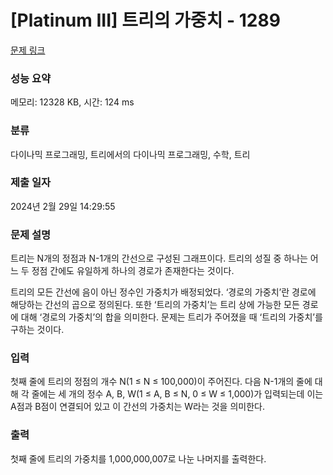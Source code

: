 # [Platinum III] 트리의 가중치 - 1289 

[문제 링크](https://www.acmicpc.net/problem/1289) 

### 성능 요약

메모리: 12328 KB, 시간: 124 ms

### 분류

다이나믹 프로그래밍, 트리에서의 다이나믹 프로그래밍, 수학, 트리

### 제출 일자

2024년 2월 29일 14:29:55

### 문제 설명

<p>트리는 N개의 정점과 N-1개의 간선으로 구성된 그래프이다. 트리의 성질 중 하나는 어느 두 정점 간에도 유일하게 하나의 경로가 존재한다는 것이다.</p>

<p>트리의 모든 간선에 음이 아닌 정수인 가중치가 배정되었다. ‘경로의 가중치’란 경로에 해당하는 간선의 곱으로 정의된다. 또한 ‘트리의 가중치’는 트리 상에 가능한 모든 경로에 대해 ‘경로의 가중치’의 합을 의미한다. 문제는 트리가 주어졌을 때 ‘트리의 가중치’를 구하는 것이다.</p>

### 입력 

 <p>첫째 줄에 트리의 정점의 개수 N(1 ≤ N ≤ 100,000)이 주어진다. 다음 N-1개의 줄에 대해 각 줄에는 세 개의 정수 A, B, W(1 ≤ A, B ≤ N, 0 ≤ W ≤ 1,000)가 입력되는데 이는 A점과 B점이 연결되어 있고 이 간선의 가중치는 W라는 것을 의미한다.</p>

### 출력 

 <p>첫째 줄에 트리의 가중치를 1,000,000,007로 나눈 나머지를 출력한다.</p>

